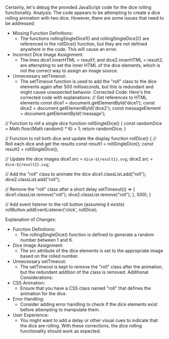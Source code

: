 Certainly, let's debug the provided JavaScript code for the dice rolling functionality.
Analysis:
The code appears to be attempting to create a dice rolling animation with two dice. However, there are some issues that need to be addressed:
 * Missing Function Definitions:
   * The functions rollingSingleDice1() and rollingSingleDice2() are referenced in the rollDice() function, but they are not defined anywhere in the code. This will cause an error.
 * Incorrect Dice Image Assignment:
   * The lines dice1.innerHTML = result1; and dice2.innerHTML = result2; are attempting to set the inner HTML of the dice elements, which is not the correct way to assign an image source.
 * Unnecessary setTimeout:
   * The setTimeout function is used to add the "roll" class to the dice elements again after 500 milliseconds, but this is redundant and might cause unexpected behavior.
Corrected Code:
Here's the corrected code with explanations:
// Get references to HTML elements
const dice1 = document.getElementById('dice1');
const dice2 = document.getElementById('dice2');
const messageElement = document.getElementById('message');

// Function to roll a single dice
function rollSingleDice() {
  const randomDice = Math.floor(Math.random() * 6) + 1;
  return randomDice;
}

// Function to roll both dice and update the display
function rollDice() {
  // Roll each dice and get the results
  const result1 = rollSingleDice();
  const result2 = rollSingleDice();

  // Update the dice images
  dice1.src = `dice-${result1}.svg`;
  dice2.src = `dice-${result2}.svg`;

  // Add the "roll" class to animate the dice
  dice1.classList.add("roll");
  dice2.classList.add("roll");

  // Remove the "roll" class after a short delay
  setTimeout(() => {
    dice1.classList.remove("roll");
    dice2.classList.remove("roll");
  }, 500);
}

// Add event listener to the roll button (assuming it exists)
rollButton.addEventListener('click', rollDice);

Explanation of Changes:
 * Function Definitions:
   * The rollingSingleDice() function is defined to generate a random number between 1 and 6.
 * Dice Image Assignment:
   * The src attribute of the dice elements is set to the appropriate image based on the rolled number.
 * Unnecessary setTimeout:
   * The setTimeout is kept to remove the "roll" class after the animation, but the redundant addition of the class is removed.
Additional Considerations:
 * CSS Animation:
   * Ensure that you have a CSS class named "roll" that defines the animation for the dice.
 * Error Handling:
   * Consider adding error handling to check if the dice elements exist before attempting to manipulate them.
 * User Experience:
   * You might want to add a delay or other visual cues to indicate that the dice are rolling.
With these corrections, the dice rolling functionality should work as expected.
